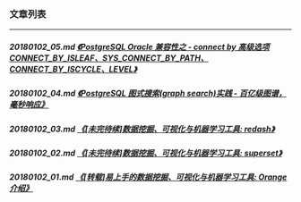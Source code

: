 ### 文章列表  
----  
##### 20180102_05.md   [《PostgreSQL Oracle 兼容性之 - connect by 高级选项 CONNECT_BY_ISLEAF、SYS_CONNECT_BY_PATH、CONNECT_BY_ISCYCLE、LEVEL》](20180102_05.md)  
##### 20180102_04.md   [《PostgreSQL 图式搜索(graph search)实践 - 百亿级图谱，毫秒响应》](20180102_04.md)  
##### 20180102_03.md   [《[未完待续]数据挖掘、可视化与机器学习工具: redash》](20180102_03.md)  
##### 20180102_02.md   [《[未完待续]数据挖掘、可视化与机器学习工具: superset》](20180102_02.md)  
##### 20180102_01.md   [《[转载]易上手的数据挖掘、可视化与机器学习工具: Orange介绍》](20180102_01.md)  
